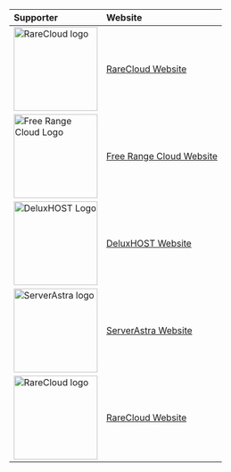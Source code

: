 | Supporter                                                              | Website                                             |
| :--------------------------------------------------------------------- | :-------------------------------------------------- |
| <img src="https://rarecloud.io/rarecloud.png" alt="RareCloud logo" width="150" title="RareCloud"> | [RareCloud Website](https://rarecloud.io/)         |
| <img src="https://freerangecloud.com/images/logo.png" alt="Free Range Cloud Logo" width="150" title="Free Range Cloud"> | [Free Range Cloud Website](https://freerangecloud.com/) |
| <img src="https://billing.deluxhost.net/templates/lagom2/assets/img/logo/logo_big_inverse.752041140.png" alt="DeluxHOST Logo" width="150" title="DeluxHOST"> | [DeluxHOST Website](https://deluxhost.net/) |
| <img src="https://serverastra.com/img/logo-sa2-red.svg" alt="ServerAstra logo" width="150" title="ServerAstra"> | [ServerAstra Website](https://serverastra.com/)         |
| <img src="https://rarecloud.io/rarecloud.png" alt="RareCloud logo" width="150" title="RareCloud - Innovativer Cloud-Anbieter"> | [RareCloud Website](https://rarecloud.io/)         |
